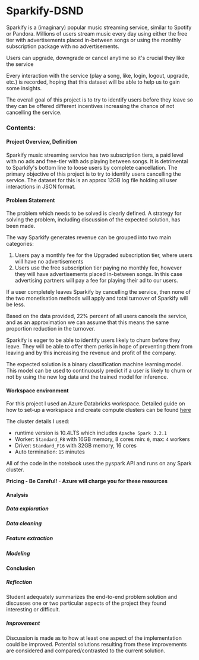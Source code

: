 # Sparkify-DSND

Sparkify is a (imaginary) popular music streaming service, similar to Spotify or Pandora.
Millions of users stream music every day using either the free tier with advertisements placed in-between songs or using the monthly subscription package with no advertisements.

Users can upgrade, downgrade or cancel anytime so it's crucial they like the service

Every interaction with the service (play a song, like, login, logout, upgrade, etc.) is recorded, hoping that this dataset will be able to help us to gain some insights.

The overall goal of this project is to try to identify users before they leave so they can be offered different incentives increasing the chance of not cancelling the service.

### Contents:

#### Project Overview, Definition
Sparkify music streaming service has two subscription tiers, a paid level with no ads and free-tier with ads playing between songs. It is detrimental to Sparkify's bottom line to loose users by complete cancellation.
The primary objective of this project is to try to identify users cancelling the service.
The dataset for this is an approx 12GB log file holding all user interactions in JSON format.

#### Problem Statement
The problem which needs to be solved is clearly defined. A strategy for solving the problem, including discussion of the expected solution, has been made.

The way Sparkify generates revenue can be grouped into two main categories:
 1. Users pay a monthly fee for the Upgraded subscription tier, where users will have no advertisements
 2. Users use the free subscription tier paying no monthly fee, however they will have advertisements placed in-between songs. In this case advertising partners will pay a fee for playing their ad to our users.

If a user completely leaves Sparkify by cancelling the service, then none of the two monetisation methods will apply and total turnover of Sparkify will be less.

Based on the data provided, 22% percent of all users cancels the service, and as an approximation we can assume that this means the same proportion reduction in the turnover.

Sparkify is eager to be able to identify users likely to churn before they leave.
They will be able to offer them perks in hope of preventing them from leaving and by this increasing the revenue and profit of the company.

The expected solution is a binary classification machine learning model. This model can be used to continuously predict if a user is likely to churn or not by using the new log data and the trained model for inference.

#### Workspace environment
For this project I used an Azure Databricks workspace.
Detailed guide on how to set-up a workspace and create compute clusters can be found [here](https://docs.microsoft.com/en-us/learn/modules/get-started-azure-databricks/)

The cluster details I used:
 - runtime version is 10.4LTS which includes `Apache Spark 3.2.1`
 - Worker: `Standard_F8` with 16GB memory, 8 cores min: `0`, max: `4` workers
 - Driver: `Standard_F16` with 32GB memory, 16 cores
 - Auto termination: `15` minutes

All of the code in the notebook uses the pyspark API and runs on any Spark cluster.

__Pricing - Be Careful! - Azure will charge you for these resources__

#### Analysis
##### Data exploration
##### Data cleaning
##### Feature extraction
##### Modeling

#### Conclusion
##### Reflection
Student adequately summarizes the end-to-end problem solution and discusses one or two particular aspects of the project they found interesting or difficult.
##### Improvement
Discussion is made as to how at least one aspect of the implementation could be improved. Potential solutions resulting from these improvements are considered and compared/contrasted to the current solution.
